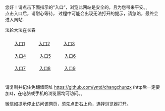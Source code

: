 您好！请点击下面指示的“入口”，浏览此网站是安全的，且为您带来平安。。 <br/>
点击入口后，请耐心等待， 过程中可能会出现无法打开的提示，请忽略，最终会进入网站. </br>

法轮大法在长春<br/>
<div style="padding:10px"><a style="margin:20px" target="_blank" href="https://d138etlbyufoxw.cloudfront.net/2Qpsp?dcjoiwtr" id="ccLink1" rel="nofollow">入口1</a> <a target="_blank" style="margin:20px" href="https://d2j1nc88en2ch5.cloudfront.net/2Qpsp?sfghdk" id="ccLink2" rel="nofollow">入口2</a> <a style="margin:20px" target="_blank" href="https://d2xbmb1fi0o2oi.cloudfront.net/2Qpsp?dgphtols" id="ccLink3" rel="nofollow">入口3</a></div>

<div style="padding:10px" ><a style="margin:20px" target="_blank" href="https://d138etlbyufoxw.cloudfront.net/2Qpsp?dcjoiwtr" id="ccLink4" rel="nofollow">入口4</a> <a style="margin:20px" href="https://d2j1nc88en2ch5.cloudfront.net/2Qpsp?sfghdk" target="_blank" id="ccLink5" rel="nofollow">入口5</a> <a style="margin:20px" href="https://d2xbmb1fi0o2oi.cloudfront.net/2Qpsp?dgphtols" target="_blank" id="ccLink6" rel="nofollow">入口6</a></div>

<div style="padding:10px"><a style="margin:20px" target="_blank" href="https://d138etlbyufoxw.cloudfront.net/2Qpsp?dcjoiwtr" id="ccLink7" rel="nofollow">入口7</a> <a style="margin:20px" href="https://d2j1nc88en2ch5.cloudfront.net/2Qpsp?sfghdk" target="_blank" id="ccLink8" rel="nofollow">入口8</a> <a style="margin:20px" target="_blank" href="https://d2xbmb1fi0o2oi.cloudfront.net/2Qpsp?dgphtols" id="ccLink9" rel="nofollow">入口9</a></div>

<br/>



请复制并记住免翻墙网址 https://github.com/yntd/changchunzx (http后一定要加s)，在电脑或手机的浏览器均可访问。。<br/>

微信如提示停止访问该网页，须先点击右上角，选择浏览器打开。
